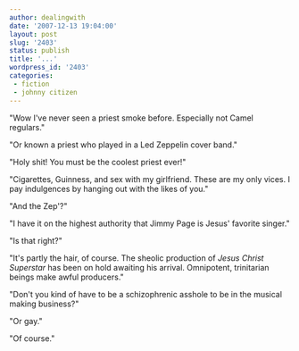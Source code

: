 ```yaml
---
author: dealingwith
date: '2007-12-13 19:04:00'
layout: post
slug: '2403'
status: publish
title: '...'
wordpress_id: '2403'
categories:
 - fiction
 - johnny citizen
---
```


"Wow I've never seen a priest smoke before. Especially not Camel regulars."

"Or known a priest who played in a Led Zeppelin cover band."

"Holy shit! You must be the coolest priest ever!"

"Cigarettes, Guinness, and sex with my girlfriend. These are my only vices. I
pay indulgences by hanging out with the likes of you."

"And the Zep'?"

"I have it on the highest authority that Jimmy Page is Jesus' favorite
singer."

"Is that right?"

"It's partly the hair, of course. The sheolic production of _Jesus Christ
Superstar_ has been on hold awaiting his arrival. Omnipotent, trinitarian
beings make awful producers."

"Don't you kind of have to be a schizophrenic asshole to be in the musical
making business?"

"Or gay."

"Of course."

